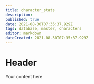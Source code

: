 ```yaml
---
title: character_stats
description: 
published: true
date: 2021-08-30T07:35:37.929Z
tags: database, master, characters
editor: markdown
dateCreated: 2021-08-30T07:35:37.929Z
---
```


# Header
Your content here